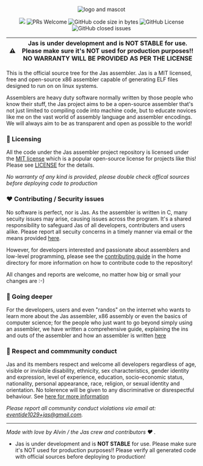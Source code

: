 <p align="center"><img alt="logo and mascot" src="https://github.com/cheng-alvin/jas/assets/88267875/a3b453ce-a0c6-443d-881f-cdcfa34e8ddc">
</p>

<p align="center">
  <!-- ALL-CONTRIBUTORS-BADGE:START - Do not remove or modify this section -->
<img src='https://img.shields.io/badge/all_contributors-1-orange.svg?style=flat-square' />
<!-- ALL-CONTRIBUTORS-BADGE:END -->
<img alt='PRs Welcome' src='https://img.shields.io/badge/PRs-welcome-brightgreen.svg?style=shields'/>
  <img alt="GitHub code size in bytes" src="https://img.shields.io/github/languages/code-size/cheng-alvin/jas">
  <img alt="GitHub License" src="https://img.shields.io/github/license/cheng-alvin/jas">
  <img alt="GitHub closed issues" src="https://img.shields.io/github/issues-closed/cheng-alvin/jas"/>
</p>

|⚠️ | Jas is under development and is **NOT STABLE** for use. Please make sure it's NOT used for production purposes!! **NO WARRANTY WILL BE PROVIDED AS PER THE LICENSE**|
| -------- | ------- |

This is the official source tree for the Jas assembler. Jas is a MIT licensed, free and open-source x86 assembler capable of generating ELF files designed to run on on linux systems.

Assemblers are heavy duty software normally written by those people who know their stuff, the Jas project aims to be a open-source assembler that's not just limited to compiling code into machine code, but to educate novices like me on the vast world of assembly language and assembler encodings. We will always aim to be as transparent and open as possible to the world! 

### 📝 Licensing 
All the code under the Jas assembler project repository is licensed under the [MIT license](https://en.wikipedia.org/wiki/MIT_License) which is a popular open-source license for projects like this! Please see [LICENSE](https://github.com/cheng-alvin/jas/blob/main/LICENSE) for the details.

*No warranty of any kind is provided, please double check offical sources before deploying code to production*

### ❤️ Contributing / Security issues
No software is perfect, nor is Jas. As the assembler is written in C, many secuity issues may arise, causing issues across the program. It's a shared responsibility to safeguard Jas of all developers, contributers and users alike. Please report all secuity concerns in a timely manner via email or the means provided [here](https://github.com/cheng-alvin/jas/blob/dev/SECURITY.md). 

However, for developers interested and passionate about assemblers and low-level programming, please see the [contributing guide](https://github.com/cheng-alvin/jas/blob/a02fea10d9d398ef63a9fc9419ce54d8b406c3a5/CONTRIBUTING.txt) in the home directory for more information on how to contribute code to the repository! 

All changes and reports are welcome, no matter how big or small your changes are :-)

### 📃 Going deeper
For the developers, users and even "randos" on the internet who wants to learn more about the Jas assembler, x86 assembly or even the basics of computer science; for the people who just want to go beyond simply using an assembler, we have written a comprehensive guide, explaining the ins and outs of the assembler and how an assembler is written [here](https://github.com/cheng-alvin/jas/blob/44aac9cb3f99ec6ab401f9bb2a2e6a2155d05bc0/LEARN.md)

### 🤝 Respect and commmunity conduct 
Jas and its members respect and welcome all developers regardless of age, visible or invisible disability, ethnicity, sex characteristics, gender identity and expression, level of experience, education, socio-economic status, nationality, personal appearance, race, religion, or sexual identity and orientation. No tolerence will be given to any discriminative or disrespectful behaviour. See [here for more information](https://github.com/cheng-alvin/jas/blob/dev/CODE_OF_CONDUCT.md)

*Please report all community conduct violations via email at: eventide1029+jas@gmail.com.*

---
*Made with love by Alvin / the Jas crew and contributors ❤️ .* 

* Jas is under development and is **NOT STABLE** for use. Please make sure it's NOT used for production purposes!! Please verify all generated code with official sources before deploying to production!
